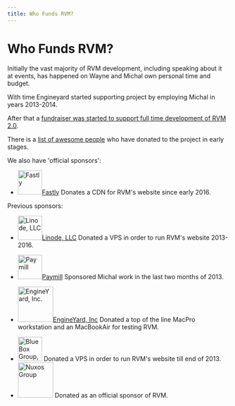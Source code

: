 ```yaml
---
title: Who Funds RVM?
---
```


# Who Funds RVM?

Initially the vast majority of RVM development, including speaking about it at events,
has happened on Wayne and Michal own personal time and budget.

With time Engineyard started supporting project by employing Michal in years 2013-2014.

After that a [fundraiser was started to support full time development of RVM 2.0](https://www.bountysource.com/fundraisers/489-rvm-2-0).

There is a [list of awesome people](/credits/donations/) who have donated to the project in early stages.

We also have 'official sponsors':

- [<img src="/images/fastly_logo-01.png" alt="Fastly" height="55"/>Fastly](https://www.fastly.com/)
  Donates a CDN for RVM's website since early 2016.

Previous sponsors:

- [<img src="/images/linode_logo_gray.png" alt="Linode, LLC" height="55"/>Linode, LLC](https://www.linode.com)
  Donated a VPS in order to run RVM's website 2013-2016.

- [<img src="/images/paymill-logo.png" alt="Paymill" height="55"/>Paymill](https://www.paymill.com)
  Sponsored Michal work in the last two months of 2013.

- [<img src="/images/logo-engineyard.png" alt="EngineYard, Inc." height="80"/>EngineYard, Inc](http://engineyard.com/)
  Donated a top of the line MacPro workstation and an MacBookAir for testing RVM.

- <img src="/images/bbg_logo.png" alt="Blue Box Group, LLC" height="55"/>
  Donated a VPS in order to run RVM's website till end of 2013.

- <img src="/images/nuxos_logo.png" alt="Nuxos Group" height="80">
  Donated as an official sponsor of RVM.
